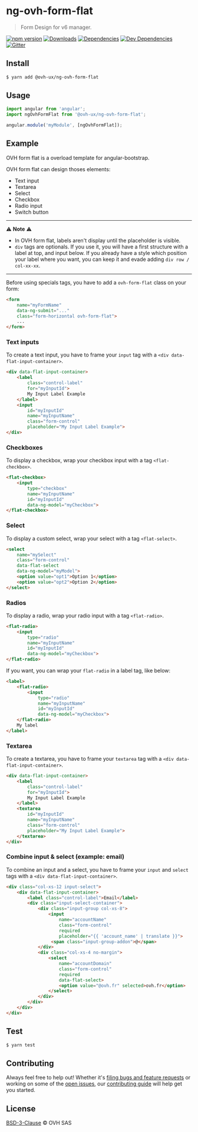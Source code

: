 # ng-ovh-form-flat

> Form Design for v6 manager.

[![npm version](https://badgen.net/npm/v/@ovh-ux/ng-ovh-form-flat)](https://www.npmjs.com/package/@ovh-ux/ng-ovh-form-flat) [![Downloads](https://badgen.net/npm/dt/@ovh-ux/ng-ovh-form-flat)](https://npmjs.com/package/@ovh-ux/ng-ovh-form-flat) [![Dependencies](https://badgen.net/david/dep/ovh/manager/packages/components/ng-ovh-form-flat)](https://npmjs.com/package/@ovh-ux/ng-ovh-form-flat?activeTab=dependencies) [![Dev Dependencies](https://badgen.net/david/dev/ovh/manager/packages/components/ng-ovh-form-flat)](https://npmjs.com/package/@ovh-ux/ng-ovh-form-flat?activeTab=dependencies) [![Gitter](https://badgen.net/badge/gitter/ovh-ux/blue?icon=gitter)](https://gitter.im/ovh/ux)

## Install

```sh
$ yarn add @ovh-ux/ng-ovh-form-flat
```

## Usage

```js
import angular from 'angular';
import ngOvhFormFlat from '@ovh-ux/ng-ovh-form-flat';

angular.module('myModule', [ngOvhFormFlat]);
```

## Example

OVH form flat is a overload template for angular-bootstrap.

OVH form flat can design thoses elements:

* Text input
* Textarea
* Select
* Checkbox
* Radio input
* Switch button

---

:warning: **Note** :warning:

* In OVH form flat, labels aren't display until the placeholder is visible.
* `div` tags are optionals. If you use it, you will have a first structure with a label at top, and input below. If you already have a style which position your label where you want, you can keep it and evade adding `div row / col-xx-xx`.

---

Before using specials tags, you have to add a `ovh-form-flat` class on your form:

```html
<form
    name="myFormName"
    data-ng-submit="..."
    class="form-horizontal ovh-form-flat">
    ...
</form>
```

### Text inputs

To create a text input, you have to frame your `input` tag with a `<div data-flat-input-container>`.

```html
<div data-flat-input-container>
    <label
        class="control-label"
        for="myInputId">
        My Input Label Example
    </label>
    <input
        id="myInputId"
        name="myInputName"
        class="form-control"
        placeholder="My Input Label Example">
</div>
```

### Checkboxes

To display a checkbox, wrap your checkbox input with a tag `<flat-checkbox>`.

```html
<flat-checkbox>
    <input
        type="checkbox"
        name="myInputName"
        id="myInputId"
        data-ng-model="myCheckbox">
</flat-checkbox>
```

### Select

To display a custom select, wrap your select with a tag `<flat-select>`.

```html
<select
    name="mySelect"
    class="form-control"
    data-flat-select
    data-ng-model="myModel">
    <option value="opt1">Option 1</option>
    <option value="opt2">Option 2</option>
</select>
```


### Radios

To display a radio, wrap your radio input with a tag `<flat-radio>`.

```html
<flat-radio>
    <input
        type="radio"
        name="myInputName"
        id="myInputId"
        data-ng-model="myCheckbox">
</flat-radio>
```

If you want, you can wrap your `flat-radio` in a label tag, like below:

```html
<label>
    <flat-radio>
        <input
            type="radio"
            name="myInputName"
            id="myInputId"
            data-ng-model="myCheckbox">
    </flat-radio>
    My label
</label>
```

### Textarea

To create a textarea, you have to frame your `textarea` tag with a `<div data-flat-input-container>`.

```html
<div data-flat-input-container>
    <label
        class="control-label"
        for="myInputId">
        My Input Label Example
    </label>
    <textarea
        id="myInputId"
        name="myInputName"
        class="form-control"
        placeholder="My Input Label Example">
    </textarea>
</div>
```

### Combine input & select (example: email)

To combine an input and a select, you have to frame your `input` and `select` tags with a `<div data-flat-input-container>`.

```html
<div class="col-xs-12 input-select">
    <div data-flat-input-container>
        <label class="control-label">Email</label>
        <div class="input-select-container">
            <div class="input-group col-xs-8">
                <input
                    name="accountName"
                    class="form-control"
                    required
                    placeholder="{{ 'account_name' | translate }}">
                 <span class="input-group-addon">@</span>
            </div>
            <div class="col-xs-4 no-margin">
                <select
                    name="accountDomain"
                    class="form-control"
                    required
                    data-flat-select>
                    <option value="@ovh.fr" selected>ovh.fr</option>
                </select>
            </div>
        </div>
    </div>
</div>
```

## Test

```sh
$ yarn test
```

## Contributing

Always feel free to help out! Whether it's [filing bugs and feature requests](https://github.com/ovh/manager/issues/new) or working on some of the [open issues](https://github.com/ovh/manager/issues), our [contributing guide](https://github.com/ovh/manager/blob/master/CONTRIBUTING.md) will help get you started.

## License

[BSD-3-Clause](LICENSE) © OVH SAS
